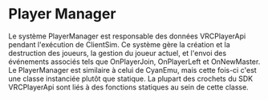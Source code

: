 


# Player Manager
Le système PlayerManager est responsable des données VRCPlayerApi pendant l'exécution de ClientSim. Ce système gère la création et la destruction des joueurs, la gestion du joueur actuel, et l'envoi des événements associés tels que OnPlayerJoin, OnPlayerLeft et OnNewMaster. Le PlayerManager est similaire à celui de CyanEmu, mais cette fois-ci c'est une classe instanciée plutôt que statique. La plupart des crochets du SDK VRCPlayerApi sont liés à des fonctions statiques au sein de cette classe.